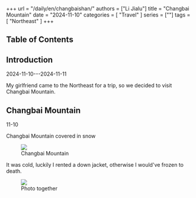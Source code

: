 +++
url = "/daily/en/changbaishan/"
authors = ["Li Jialu"]
title = "Changbai Mountain"
date = "2024-11-10"
categories = [
    "Travel"
]
series = [""]
tags = [
    "Northeast"
]
+++
<!DOCTYPE html>
<html lang="en">
<head>
    <meta charset="UTF-8">
    <meta name="viewport" content="width=device-width, initial-scale=1.0">
    <link rel="stylesheet" href="/assets/css/styles.css">
    <script src="/assets/js/toc.js"></script>    
</head>
<body>
    <article>
        <nav>
            <h2>Table of Contents</h2>
            <ul id="toc">
                <!-- Table of contents will be dynamically generated here -->
            </ul>
        </nav>
        <section>
            <h2>Introduction</h2>
            <p>2024-11-10---2024-11-11</p>
            <p>My girlfriend came to the Northeast for a trip, so we decided to visit Changbai Mountain.</p>
        </section>
        <section>
            <h2>Changbai Mountain</h2>
            <p>11-10 <i class="fas fa-snowflake"></i></p>
            <p>Changbai Mountain covered in snow</p>
            <div class="container">
                <div class="image">
                    <figure>
                        <a data-fancybox="gallery" href="/images/daily-travel/changbaishan1.png">
    <img src="/images/daily-travel/changbaishan1.png" loading="lazy">
</a>
                        <figcaption>Changbai Mountain</figcaption>
                    </figure>
                </div>
            </div>
        </section>
        <section>
            <p>It was cold, luckily I rented a down jacket, otherwise I would've frozen to death.</p>
            <div class="container">
                <div class="image">
                    <figure>
                        <a data-fancybox="gallery" href="/images/daily-travel/changbaishan2.png">
    <img src="/images/daily-travel/changbaishan2.png" loading="lazy">
</a>
                        <figcaption>Photo together</figcaption>
                    </figure>
                </div>
            </div>
        </section>
    </article>
</body>
</html>
